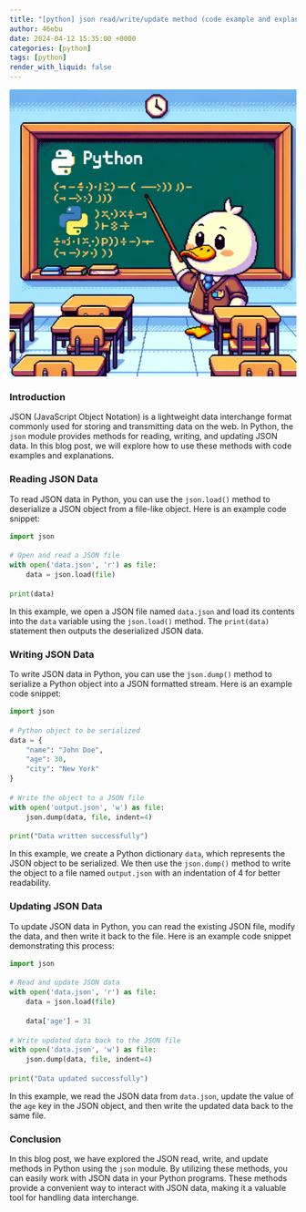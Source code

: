 ```yaml
---
title: "[python] json read/write/update method (code example and explanation)"
author: 46ebu
date: 2024-04-12 15:35:00 +0000
categories: [python]
tags: [python]
render_with_liquid: false
---
```


![Intro](/assets/img/post/python.png)
### Introduction
JSON (JavaScript Object Notation) is a lightweight data interchange format commonly used for storing and transmitting data on the web. In Python, the `json` module provides methods for reading, writing, and updating JSON data. In this blog post, we will explore how to use these methods with code examples and explanations.

### Reading JSON Data
To read JSON data in Python, you can use the `json.load()` method to deserialize a JSON object from a file-like object. Here is an example code snippet:

```python
import json

# Open and read a JSON file
with open('data.json', 'r') as file:
    data = json.load(file)

print(data)
```

In this example, we open a JSON file named `data.json` and load its contents into the `data` variable using the `json.load()` method. The `print(data)` statement then outputs the deserialized JSON data.

### Writing JSON Data
To write JSON data in Python, you can use the `json.dump()` method to serialize a Python object into a JSON formatted stream. Here is an example code snippet:

```python
import json

# Python object to be serialized
data = {
    "name": "John Doe",
    "age": 30,
    "city": "New York"
}

# Write the object to a JSON file
with open('output.json', 'w') as file:
    json.dump(data, file, indent=4)

print("Data written successfully")
```

In this example, we create a Python dictionary `data`, which represents the JSON object to be serialized. We then use the `json.dump()` method to write the object to a file named `output.json` with an indentation of 4 for better readability.

### Updating JSON Data
To update JSON data in Python, you can read the existing JSON file, modify the data, and then write it back to the file. Here is an example code snippet demonstrating this process:

```python
import json

# Read and update JSON data
with open('data.json', 'r') as file:
    data = json.load(file)
    
    data['age'] = 31

# Write updated data back to the JSON file
with open('data.json', 'w') as file:
    json.dump(data, file, indent=4)

print("Data updated successfully")
```

In this example, we read the JSON data from `data.json`, update the value of the `age` key in the JSON object, and then write the updated data back to the same file.

### Conclusion
In this blog post, we have explored the JSON read, write, and update methods in Python using the `json` module. By utilizing these methods, you can easily work with JSON data in your Python programs. These methods provide a convenient way to interact with JSON data, making it a valuable tool for handling data interchange.